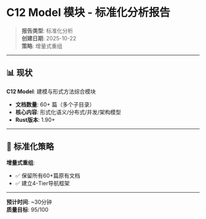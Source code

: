 # C12 Model 模块 - 标准化分析报告

> **报告类型**: 标准化分析  
> **创建日期**: 2025-10-22  
> **策略**: 增量式重组

---

## 📊 现状

**C12 Model**: 建模与形式方法综合模块

- **文档数量**: 60+ 篇（多个子目录）
- **核心内容**: 形式化语义/分布式/并发/架构模型
- **Rust版本**: 1.90+

---

## 🎯 标准化策略

**增量式重组**:

- ✅ 保留所有60+篇原有文档
- ✅ 建立4-Tier导航框架

---

**预计时间**: ~30分钟  
**质量目标**: 95/100

